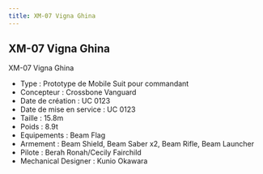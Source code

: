```yaml
---
title: XM-07 Vigna Ghina
---
```


XM-07 Vigna Ghina
-----------------




XM-07 Vigna Ghina   
  
- Type : Prototype de Mobile Suit pour commandant  
- Concepteur : Crossbone Vanguard  
- Date de création : UC 0123  
- Date de mise en service : UC 0123  
- Taille : 15.8m  
- Poids : 8.9t  
- Equipements : Beam Flag  
- Armement : Beam Shield, Beam Saber x2, Beam Rifle, Beam Launcher  
- Pilote : Berah Ronah/Cecily Fairchild  
- Mechanical Designer : Kunio Okawara  
  


